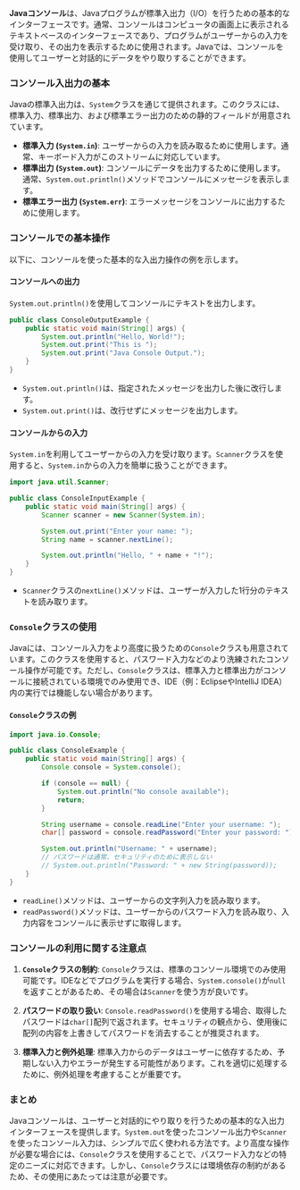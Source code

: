 **Javaコンソール**は、Javaプログラムが標準入出力（I/O）を行うための基本的なインターフェースです。通常、コンソールはコンピュータの画面上に表示されるテキストベースのインターフェースであり、プログラムがユーザーからの入力を受け取り、その出力を表示するために使用されます。Javaでは、コンソールを使用してユーザーと対話的にデータをやり取りすることができます。

### コンソール入出力の基本

Javaの標準入出力は、`System`クラスを通じて提供されます。このクラスには、標準入力、標準出力、および標準エラー出力のための静的フィールドが用意されています。

- **標準入力 (`System.in`)**: ユーザーからの入力を読み取るために使用します。通常、キーボード入力がこのストリームに対応しています。
- **標準出力 (`System.out`)**: コンソールにデータを出力するために使用します。通常、`System.out.println()`メソッドでコンソールにメッセージを表示します。
- **標準エラー出力 (`System.err`)**: エラーメッセージをコンソールに出力するために使用します。

### コンソールでの基本操作

以下に、コンソールを使った基本的な入出力操作の例を示します。

#### コンソールへの出力

`System.out.println()`を使用してコンソールにテキストを出力します。

```java
public class ConsoleOutputExample {
    public static void main(String[] args) {
        System.out.println("Hello, World!");
        System.out.print("This is ");
        System.out.print("Java Console Output.");
    }
}
```

- `System.out.println()`は、指定されたメッセージを出力した後に改行します。
- `System.out.print()`は、改行せずにメッセージを出力します。

#### コンソールからの入力

`System.in`を利用してユーザーからの入力を受け取ります。`Scanner`クラスを使用すると、`System.in`からの入力を簡単に扱うことができます。

```java
import java.util.Scanner;

public class ConsoleInputExample {
    public static void main(String[] args) {
        Scanner scanner = new Scanner(System.in);

        System.out.print("Enter your name: ");
        String name = scanner.nextLine();

        System.out.println("Hello, " + name + "!");
    }
}
```

- `Scanner`クラスの`nextLine()`メソッドは、ユーザーが入力した1行分のテキストを読み取ります。

### `Console`クラスの使用

Javaには、コンソール入力をより高度に扱うための`Console`クラスも用意されています。このクラスを使用すると、パスワード入力などのより洗練されたコンソール操作が可能です。ただし、`Console`クラスは、標準入力と標準出力がコンソールに接続されている環境でのみ使用でき、IDE（例：EclipseやIntelliJ IDEA）内の実行では機能しない場合があります。

#### `Console`クラスの例

```java
import java.io.Console;

public class ConsoleExample {
    public static void main(String[] args) {
        Console console = System.console();

        if (console == null) {
            System.out.println("No console available");
            return;
        }

        String username = console.readLine("Enter your username: ");
        char[] password = console.readPassword("Enter your password: ");

        System.out.println("Username: " + username);
        // パスワードは通常、セキュリティのために表示しない
        // System.out.println("Password: " + new String(password));
    }
}
```

- `readLine()`メソッドは、ユーザーからの文字列入力を読み取ります。
- `readPassword()`メソッドは、ユーザーからのパスワード入力を読み取り、入力内容をコンソールに表示せずに取得します。

### コンソールの利用に関する注意点

1. **`Console`クラスの制約**: `Console`クラスは、標準のコンソール環境でのみ使用可能です。IDEなどでプログラムを実行する場合、`System.console()`が`null`を返すことがあるため、その場合は`Scanner`を使う方が良いです。

2. **パスワードの取り扱い**: `Console.readPassword()`を使用する場合、取得したパスワードは`char[]`配列で返されます。セキュリティの観点から、使用後に配列の内容を上書きしてパスワードを消去することが推奨されます。

3. **標準入力と例外処理**: 標準入力からのデータはユーザーに依存するため、予期しない入力やエラーが発生する可能性があります。これを適切に処理するために、例外処理を考慮することが重要です。

### まとめ

Javaコンソールは、ユーザーと対話的にやり取りを行うための基本的な入出力インターフェースを提供します。`System.out`を使ったコンソール出力や`Scanner`を使ったコンソール入力は、シンプルで広く使われる方法です。より高度な操作が必要な場合には、`Console`クラスを使用することで、パスワード入力などの特定のニーズに対応できます。しかし、`Console`クラスには環境依存の制約があるため、その使用にあたっては注意が必要です。
